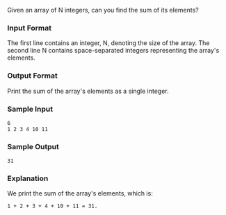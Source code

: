 Given an array of N integers, can you find the sum of its elements?

### Input Format
The first line contains an integer, N, denoting the size of the array.
The second line N contains space-separated integers representing the array's elements. 

### Output Format
Print the sum of the array's elements as a single integer. 

### Sample Input

    6
    1 2 3 4 10 11

### Sample Output

    31

### Explanation
We print the sum of the array's elements, which is: 

    1 + 2 + 3 + 4 + 10 + 11 = 31.
